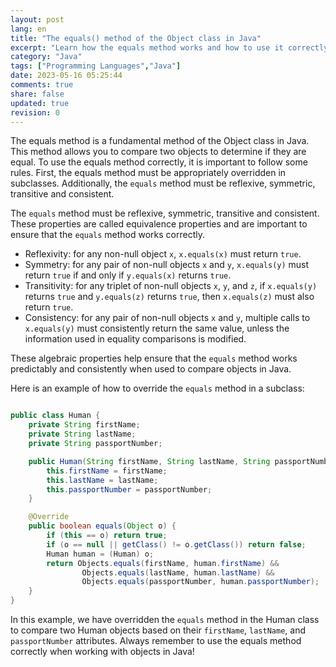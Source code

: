 ```yaml
---
layout: post
lang: en
title: "The equals() method of the Object class in Java"
excerpt: "Learn how the equals method works and how to use it correctly"
category: "Java"
tags: ["Programming Languages","Java"]
date: 2023-05-16 05:25:44
comments: true
share: false
updated: true
revision: 0
---
```

The equals method is a fundamental method of the Object class in Java. This method allows you to compare two objects to determine if they are equal.
To use the equals method correctly, it is important to follow some rules. First, the equals method must be appropriately overridden in subclasses. Additionally, the `equals` method must be reflexive, symmetric, transitive and consistent.

The `equals` method must be reflexive, symmetric, transitive and consistent. These properties are called equivalence properties and are important to ensure that the `equals` method works correctly.

- Reflexivity: for any non-null object `x`, `x.equals(x)` must return `true`.
- Symmetry: for any pair of non-null objects `x` and `y`, `x.equals(y)` must return `true` if and only if `y.equals(x)` returns `true`.
- Transitivity: for any triplet of non-null objects `x`, `y`, and `z`, if `x.equals(y)` returns `true` and `y.equals(z)` returns `true`, then `x.equals(z)` must also return `true`.
- Consistency: for any pair of non-null objects `x` and `y`, multiple calls to `x.equals(y)` must consistently return the same value, unless the information used in equality comparisons is modified.

These algebraic properties help ensure that the `equals` method works predictably and consistently when used to compare objects in Java.

Here is an example of how to override the `equals` method in a subclass:

```java

public class Human {
    private String firstName;
    private String lastName;
    private String passportNumber;

    public Human(String firstName, String lastName, String passportNumber) {
        this.firstName = firstName;
        this.lastName = lastName;
        this.passportNumber = passportNumber;
    }

    @Override
    public boolean equals(Object o) {
        if (this == o) return true;
        if (o == null || getClass() != o.getClass()) return false;
        Human human = (Human) o;
        return Objects.equals(firstName, human.firstName) &&
                Objects.equals(lastName, human.lastName) &&
                Objects.equals(passportNumber, human.passportNumber);
    }
}

```

In this example, we have overridden the `equals` method in the Human class to compare two Human objects based on their `firstName`, `lastName`, and `passportNumber` attributes.
Always remember to use the equals method correctly when working with objects in Java!

 